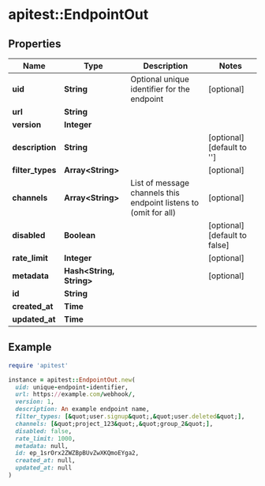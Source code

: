 # apitest::EndpointOut

## Properties

| Name | Type | Description | Notes |
| ---- | ---- | ----------- | ----- |
| **uid** | **String** | Optional unique identifier for the endpoint | [optional] |
| **url** | **String** |  |  |
| **version** | **Integer** |  |  |
| **description** | **String** |  | [optional][default to &#39;&#39;] |
| **filter_types** | **Array&lt;String&gt;** |  | [optional] |
| **channels** | **Array&lt;String&gt;** | List of message channels this endpoint listens to (omit for all) | [optional] |
| **disabled** | **Boolean** |  | [optional][default to false] |
| **rate_limit** | **Integer** |  | [optional] |
| **metadata** | **Hash&lt;String, String&gt;** |  | [optional] |
| **id** | **String** |  |  |
| **created_at** | **Time** |  |  |
| **updated_at** | **Time** |  |  |

## Example

```ruby
require 'apitest'

instance = apitest::EndpointOut.new(
  uid: unique-endpoint-identifier,
  url: https://example.com/webhook/,
  version: 1,
  description: An example endpoint name,
  filter_types: [&quot;user.signup&quot;,&quot;user.deleted&quot;],
  channels: [&quot;project_123&quot;,&quot;group_2&quot;],
  disabled: false,
  rate_limit: 1000,
  metadata: null,
  id: ep_1srOrx2ZWZBpBUvZwXKQmoEYga2,
  created_at: null,
  updated_at: null
)
```

